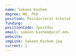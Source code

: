 ```yaml
---
name: Sakeen Kashem
degree: MD, PhD
position: Postdoctoral Scholar
funding: 
positionCode: 3postdoc
email: sakeen.kashem@ucsf.edu
website: 
imgLink: Sakeen_Kashem.jpg
current: 1
---
```

